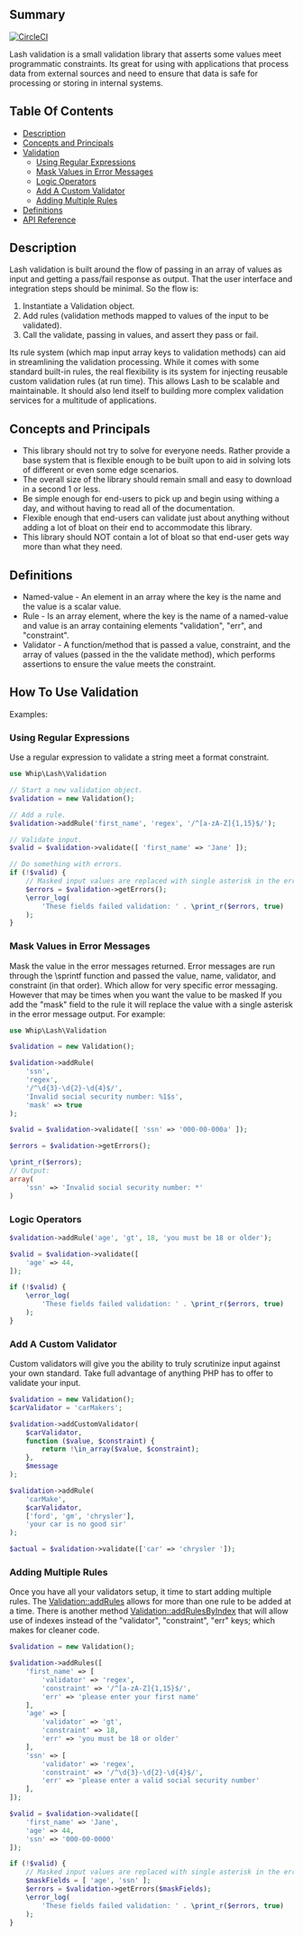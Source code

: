 ## Summary

[![CircleCI](https://circleci.com/gh/b01/lash.svg?style=svg)](https://circleci.com/gh/b01/lash)

Lash validation is a small validation library that asserts some values meet
programmatic constraints. Its great for using with applications that process
data from external sources and need to ensure that data is safe for processing
or storing in internal systems.

## Table Of Contents

* [Description](#description)
* [Concepts and Principals](#concepts-and-principals)
* [Validation](#how-to-use-validation)
  * [Using Regular Expressions](#using-regular-expressions)
  * [Mask Values in Error Messages](#mask-values-in-error-messages)
  * [Logic Operators](#logic-operators)
  * [Add A Custom Validator](#add-a-custom-validator)
  * [Adding Multiple Rules](#adding-multiple-rules)
* [Definitions](#definitions)
* [API Reference](docs/Whip/Lash/Validation.html#Rules)

## Description

Lash validation is built around the flow of passing in an array of values as
input and getting a pass/fail response as output. That the user interface and
integration steps should be minimal.
So the flow is:
1. Instantiate a Validation object.
2. Add rules (validation methods mapped to values of the input to be validated).
3. Call the validate, passing in values, and assert they pass or fail.

Its rule system (which map input array keys to validation methods) can aid in
streamlining the validation processing. While it comes with some standard
built-in rules, the real flexibility is its system for injecting reusable
custom validation rules (at run time). This allows Lash to be scalable and
maintainable. It should also lend itself to building more complex validation
services for a multitude of applications.

## Concepts and Principals
* This library should not try to solve for everyone needs. Rather provide a
  base system that is flexible enough to be built upon to aid in solving lots
  of different or even some edge scenarios.
* The overall size of the library should remain small and easy to download
  in a second 1 or less.
* Be simple enough for end-users to pick up and begin using withing a day, and
  without having to read all of the documentation.
* Flexible enough that end-users can validate just about anything without
  adding a lot of bloat on their end to accommodate this library.
* This library should NOT contain a lot of bloat so that end-user gets way more
  than what they need.

## Definitions
* Named-value - An element in an array where the key is the name and the value
  is a scalar value.
* Rule - Is an array element, where the key is the name of a named-value and
  value is an array containing elements "validation", "err", and "constraint".
* Validator - A function/method that is passed a value, constraint, and the
  array of values (passed in the the validate method), which performs
  assertions to ensure the value meets the constraint.

## How To Use Validation
Examples:

### Using Regular Expressions

Use a regular expression to validate a string meet a format constraint.

```php
use Whip\Lash\Validation

// Start a new validation object.
$validation = new Validation();

// Add a rule.
$validation->addRule('first_name', 'regex', '/^[a-zA-Z]{1,15}$/');

// Validate input.
$valid = $validation->validate([ 'first_name' => 'Jane' ]);

// Do something with errors.
if (!$valid) {
    // Masked input values are replaced with single asterisk in the error.
    $errors = $validation->getErrors();
    \error_log(
        'These fields failed validation: ' . \print_r($errors, true)
    );
}
```

### Mask Values in Error Messages

Mask the value in the error messages returned.
Error messages are run through the \sprintf function and passed the value,
name, validator, and constraint (in that order). Which allow for very specific
error messaging. However that may be times when you want the value to be masked
If you add the "mask" field to the rule it will replace the value with a single
asterisk in the error message output. For example:

```php
use Whip\Lash\Validation

$validation = new Validation();

$validation->addRule(
    'ssn', 
    'regex', 
    '/^\d{3}-\d{2}-\d{4}$/',
    'Invalid social security number: %1$s',
    'mask' => true
);

$valid = $validation->validate([ 'ssn' => '000-00-000a' ]);

$errors = $validation->getErrors();

\print_r($errors);
// Output:
array(
    'ssn' => 'Invalid social security number: *'
)
```

### Logic Operators

```php
$validation->addRule('age', 'gt', 18, 'you must be 18 or older');

$valid = $validation->validate([
    'age' => 44,
]);

if (!$valid) {
    \error_log(
        'These fields failed validation: ' . \print_r($errors, true)
    );
}
```

### Add A Custom Validator

Custom validators will give you the ability to truly scrutinize input against
your own standard. Take full advantage of anything PHP has to offer to validate
your input.
```php
$validation = new Validation();
$carValidator = 'carMakers';

$validation->addCustomValidator(
    $carValidator,
    function ($value, $constraint) {
        return !\in_array($value, $constraint);
    }, 
    $message
);

$validation->addRule(
    'carMake', 
    $carValidator,
    ['ford', 'gm', 'chrysler'], 
    'your car is no good sir'
);

$actual = $validation->validate(['car' => 'chrysler ']);
```

### Adding Multiple Rules

Once you have all your validators setup, it time to start adding multiple
rules. The [Validation::addRules](docs/Whip/Lash/Validation.html#addRules)
allows for more than one rule to be added at a time. There is another method
[Validation::addRulesByIndex](docs/Whip/Lash/Validation.html#addRulesByIndex)
that will allow use of indexes instead of the "validator", "constraint", "err"
keys; which makes for cleaner code.

```php
$validation = new Validation();

$validation->addRules([
    'first_name' => [
        'validator' => 'regex',
        'constraint' => '/^[a-zA-Z]{1,15}$/',
        'err' => 'please enter your first name'
    ],
    'age' => [
        'validator' => 'gt',
        'constraint' => 18,
        'err' => 'you must be 18 or older'
    ],
    'ssn' => [
        'validator' => 'regex',
        'constraint' => '/^\d{3}-\d{2}-\d{4}$/',
        'err' => 'please enter a valid social security number'
    ],
]);

$valid = $validation->validate([
    'first_name' => 'Jane',
    'age' => 44,
    'ssn' => '000-00-0000'
]);

if (!$valid) {
    // Masked input values are replaced with single asterisk in the error.
    $maskFields = [ 'age', 'ssn' ];
    $errors = $validation->getErrors($maskFields);
    \error_log(
        'These fields failed validation: ' . \print_r($errors, true)
    );
}
```